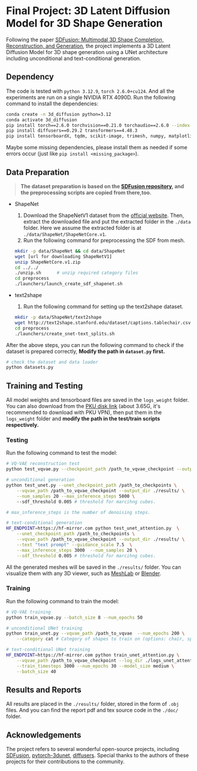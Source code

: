 # Final Project: 3D Latent Diffusion Model for 3D Shape Generation

Following the paper [SDFusion: Multimodal 3D Shape Completion, Reconstruction, and Generation](https://yccyenchicheng.github.io/SDFusion/), the project implements a 3D Latent Diffusion Model for 3D shape generation using a UNet architecture including unconditional and text-conditional generation. 

## Dependency

The code is tested with `python 3.12.9`, `torch 2.6.0+cu124`. And all the experiments are run on a single NVIDIA RTX 4090D.
Run the following command to install the dependencies:

```bash
conda create -n 3d_diffusion python=3.12
conda activate 3d_diffusion
pip install torch==2.6.0 torchvision==0.21.0 torchaudio==2.6.0 --index-url https://download.pytorch.org/whl/cu124
pip install diffusers==0.29.2 transformers==4.48.3
pip install tensorboardX, tqdm, scikit-image, trimesh, numpy, matplotlib, h5py, scipy, opencv-python, einops, imageio, joblib, termcolor
```

Maybe some missing dependencies, please install them as needed if some errors occur (just like `pip install <missing_package>`).

## Data Preparation

> **The dataset preparation is based on the [SDFusion repository](https://github.com/yccyenchicheng/SDFusion), and the preprocessing scripts are copied from there,too.**

* ShapeNet
    1. Download the ShapeNetV1 dataset from the [official website](https://www.shapenet.org/). Then, extract the downloaded file and put the extracted folder in the `./data` folder. Here we assume the extracted folder is at `./data/ShapeNet/ShapeNetCore.v1`.
    2. Run the following command for preprocessing the SDF from mesh.

    ```bash
    mkdir -p data/ShapeNet && cd data/ShapeNet
    wget [url for downloading ShapeNetV1]
    unzip ShapeNetCore.v1.zip
    cd ../../
    ./unzip.sh      # unzip required category files
    cd preprocess
    ./launchers/launch_create_sdf_shapenet.sh
    ```

* text2shape
    1. Run the following command for setting up the text2shape dataset.

    ```bash
    mkdir -p data/ShapeNet/text2shape
    wget http://text2shape.stanford.edu/dataset/captions.tablechair.csv -P data/ShapeNet/text2shape
    cd preprocess
    ./launchers/create_snet-text_splits.sh
    ```

After the above steps, you can run the following command to check if the dataset is prepared correctly, **Modify the path in `dataset.py` first.**

```bash
# check the dataset and data loader
python datasets.py
```


## Training and Testing

All model weights and tensorboard files are saved in the `logs_weight` folder. You can also download from the [PKU disk link](https://disk.pku.edu.cn/link/AA3B115F519B354D259577EF3575C34B2A) (about 3.65G, it's recommended to download with PKU VPN), then put them in the `logs_weight` folder and **modify the path in the test/train scripts respectively.**

### Testing

Run the following command to test the model:

```bash
# VQ-VAE reconstruction test
python test_vqvae.py --checkpoint_path /path_to_vqvae_checkpoint --output_dir ./results_vqvae/ 

# unconditional generation
python test_unet.py --unet_checkpoint_path /path_to_checkpoints \
    --vqvae_path /path_to_vqvae_checkpoint --output_dir ./results/ \
    --num_samples 20 --max_inference_steps 5000 \  
    --sdf_threshold 0.005 # threshold for marcihng cubes.

# max_inference_steps is the number of denoising steps.

# text-conditional generation
HF_ENDPOINT=https://hf-mirror.com python test_unet_attention.py  \
    --unet_checkpoint_path /path_to_checkpoints \
    --vqvae_path /path_to_vqvae_checkpoint --output_dir ./results/ \
    --text "text prompt" --guidance_scale 7.5  \
    --max_inference_steps 3000  --num_samples 20 \
    --sdf_threshold 0.005 # threshold for marcihng cubes.
```

All the generated meshes will be saved in the `./results/` folder. You can visualize them with any 3D viewer, such as [MeshLab](https://www.meshlab.net/) or [Blender](https://www.blender.org/).

### Training

Run the following command to train the model:

```bash
# VQ-VAE training
python train_vqvae.py --batch_size 8 --num_epochs 50

# unconditional UNet training
python train_unet.py --vqvae_path /path_to_vqvae  --num_epochs 200 \
    --category cat # Category of shapes to train on (options: chair, speaker, rifle, sofa, table)

# text-conditional UNet training
HF_ENDPOINT=https://hf-mirror.com python train_unet_attention.py \
    --vqvae_path /path_to_vqvae_checkpoint --log_dir ./logs_unet_attention/ \
    --train_timesteps 3000 --num_epochs 30 --model_size medium \
    --batch_size 40
```

## Results and Reports

All results are placed in the `./results/` folder, stored in the form of `.obj` files. And you can find the report pdf and tex source code in the `./doc/` folder.

## Acknowledgements

The project refers to several wonderful open-source projects, including [SDFusion](https://github.com/yccyenchicheng/SDFusion), [pytorch-3dunet](https://github.com/wolny/pytorch-3dunet), [diffusers](https://github.com/huggingface/diffusers). Special thanks to the authors of these projects for their contributions to the community.
